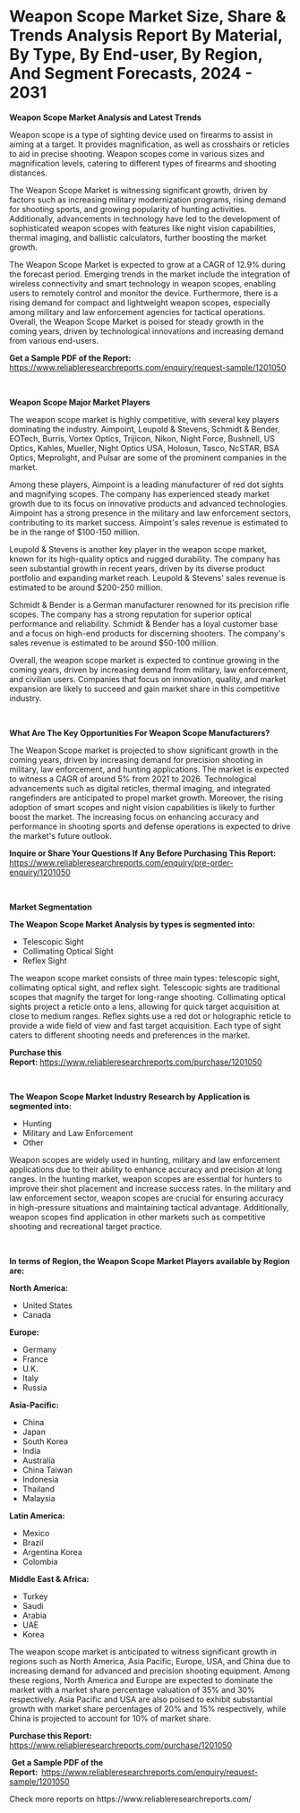 <p><h1>Weapon Scope Market Size, Share & Trends Analysis Report By Material, By Type, By End-user, By Region, And Segment Forecasts, 2024 - 2031</h1></p><p><strong>Weapon Scope Market Analysis and Latest Trends</strong></p>
<p><p>Weapon scope is a type of sighting device used on firearms to assist in aiming at a target. It provides magnification, as well as crosshairs or reticles to aid in precise shooting. Weapon scopes come in various sizes and magnification levels, catering to different types of firearms and shooting distances.</p><p>The Weapon Scope Market is witnessing significant growth, driven by factors such as increasing military modernization programs, rising demand for shooting sports, and growing popularity of hunting activities. Additionally, advancements in technology have led to the development of sophisticated weapon scopes with features like night vision capabilities, thermal imaging, and ballistic calculators, further boosting the market growth.</p><p>The Weapon Scope Market is expected to grow at a CAGR of 12.9% during the forecast period. Emerging trends in the market include the integration of wireless connectivity and smart technology in weapon scopes, enabling users to remotely control and monitor the device. Furthermore, there is a rising demand for compact and lightweight weapon scopes, especially among military and law enforcement agencies for tactical operations. Overall, the Weapon Scope Market is poised for steady growth in the coming years, driven by technological innovations and increasing demand from various end-users.</p></p>
<p><strong>Get a Sample PDF of the Report:&nbsp;</strong> <a href="https://www.reliableresearchreports.com/enquiry/request-sample/1201050">https://www.reliableresearchreports.com/enquiry/request-sample/1201050</a></p>
<p>&nbsp;</p>
<p><strong>Weapon Scope Major Market Players</strong></p>
<p><p>The weapon scope market is highly competitive, with several key players dominating the industry. Aimpoint, Leupold & Stevens, Schmidt & Bender, EOTech, Burris, Vortex Optics, Trijicon, Nikon, Night Force, Bushnell, US Optics, Kahles, Mueller, Night Optics USA, Holosun, Tasco, NcSTAR, BSA Optics, Meprolight, and Pulsar are some of the prominent companies in the market.</p><p>Among these players, Aimpoint is a leading manufacturer of red dot sights and magnifying scopes. The company has experienced steady market growth due to its focus on innovative products and advanced technologies. Aimpoint has a strong presence in the military and law enforcement sectors, contributing to its market success. Aimpoint's sales revenue is estimated to be in the range of $100-150 million.</p><p>Leupold & Stevens is another key player in the weapon scope market, known for its high-quality optics and rugged durability. The company has seen substantial growth in recent years, driven by its diverse product portfolio and expanding market reach. Leupold & Stevens' sales revenue is estimated to be around $200-250 million.</p><p>Schmidt & Bender is a German manufacturer renowned for its precision rifle scopes. The company has a strong reputation for superior optical performance and reliability. Schmidt & Bender has a loyal customer base and a focus on high-end products for discerning shooters. The company's sales revenue is estimated to be around $50-100 million.</p><p>Overall, the weapon scope market is expected to continue growing in the coming years, driven by increasing demand from military, law enforcement, and civilian users. Companies that focus on innovation, quality, and market expansion are likely to succeed and gain market share in this competitive industry.</p></p>
<p>&nbsp;</p>
<p><strong>What Are The Key Opportunities For Weapon Scope Manufacturers?</strong></p>
<p><p>The Weapon Scope market is projected to show significant growth in the coming years, driven by increasing demand for precision shooting in military, law enforcement, and hunting applications. The market is expected to witness a CAGR of around 5% from 2021 to 2026. Technological advancements such as digital reticles, thermal imaging, and integrated rangefinders are anticipated to propel market growth. Moreover, the rising adoption of smart scopes and night vision capabilities is likely to further boost the market. The increasing focus on enhancing accuracy and performance in shooting sports and defense operations is expected to drive the market's future outlook.</p></p>
<p><strong>Inquire or Share Your Questions If Any Before Purchasing This Report:</strong> <a href="https://www.reliableresearchreports.com/enquiry/pre-order-enquiry/1201050">https://www.reliableresearchreports.com/enquiry/pre-order-enquiry/1201050</a></p>
<p>&nbsp;</p>
<p><strong>Market Segmentation</strong></p>
<p><strong>The Weapon Scope Market Analysis by types is segmented into:</strong></p>
<p><ul><li>Telescopic Sight</li><li>Collimating Optical Sight</li><li>Reflex Sight</li></ul></p>
<p><p>The weapon scope market consists of three main types: telescopic sight, collimating optical sight, and reflex sight. Telescopic sights are traditional scopes that magnify the target for long-range shooting. Collimating optical sights project a reticle onto a lens, allowing for quick target acquisition at close to medium ranges. Reflex sights use a red dot or holographic reticle to provide a wide field of view and fast target acquisition. Each type of sight caters to different shooting needs and preferences in the market.</p></p>
<p><strong>Purchase this Report:&nbsp;</strong><a href="https://www.reliableresearchreports.com/purchase/1201050">https://www.reliableresearchreports.com/purchase/1201050</a></p>
<p>&nbsp;</p>
<p><strong>The Weapon Scope Market Industry Research by Application is segmented into:</strong></p>
<p><ul><li>Hunting</li><li>Military and Law Enforcement</li><li>Other</li></ul></p>
<p><p>Weapon scopes are widely used in hunting, military and law enforcement applications due to their ability to enhance accuracy and precision at long ranges. In the hunting market, weapon scopes are essential for hunters to improve their shot placement and increase success rates. In the military and law enforcement sector, weapon scopes are crucial for ensuring accuracy in high-pressure situations and maintaining tactical advantage. Additionally, weapon scopes find application in other markets such as competitive shooting and recreational target practice.</p></p>
<p>&nbsp;</p>
<p><strong>In terms of Region, the Weapon Scope Market Players available by Region are:</strong></p>
<p>
    <p> <strong> North America: </strong>
        <ul>
            <li>United States</li>
            <li>Canada</li>
        </ul>
        </p> 
    <p> <strong> Europe: </strong>
        <ul>
            <li>Germany</li>
            <li>France</li>
            <li>U.K.</li>
            <li>Italy</li>
            <li>Russia</li>
        </ul>
        </p> 
    <p> <strong> Asia-Pacific: </strong>
        <ul>
            <li>China</li>
            <li>Japan</li>
            <li>South Korea</li>
            <li>India</li>
            <li>Australia</li>
            <li>China Taiwan</li>
            <li>Indonesia</li>
            <li>Thailand</li>
            <li>Malaysia</li>
        </ul>
        </p> 
    <p> <strong> Latin America: </strong>
        <ul>
            <li>Mexico</li>
            <li>Brazil</li>
            <li>Argentina Korea</li>
            <li>Colombia</li>
        </ul>
        </p> 
    <p> <strong> Middle East & Africa: </strong>
        <ul>
            <li>Turkey</li>
            <li>Saudi</li>
            <li>Arabia</li>
            <li>UAE</li>
            <li>Korea</li>
        </ul>
    </p>
    </p>
<p><p>The weapon scope market is anticipated to witness significant growth in regions such as North America, Asia Pacific, Europe, USA, and China due to increasing demand for advanced and precision shooting equipment. Among these regions, North America and Europe are expected to dominate the market with a market share percentage valuation of 35% and 30% respectively. Asia Pacific and USA are also poised to exhibit substantial growth with market share percentages of 20% and 15% respectively, while China is projected to account for 10% of market share.</p></p>
<p><strong>Purchase this Report: </strong><a href="https://www.reliableresearchreports.com/purchase/1201050">https://www.reliableresearchreports.com/purchase/1201050</a></p>
<p>&nbsp;<strong>Get a Sample PDF of the Report:&nbsp;&nbsp;</strong><a href="https://www.reliableresearchreports.com/enquiry/request-sample/1201050">https://www.reliableresearchreports.com/enquiry/request-sample/1201050</a></p>
<p><strong></strong></p>
<p>Check more reports on https://www.reliableresearchreports.com/</p>